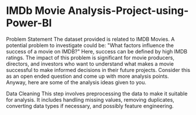 # IMDb Movie Analysis-Project-using-Power-BI

Problem Statement 
The dataset provided is related to IMDB Movies. A potential problem to investigate could be: "What factors influence the success of a movie on IMDB?" Here, success can be defined by high IMDB ratings. The impact of this problem is significant for movie producers, directors, and investors who want to understand what makes a movie successful to make informed decisions in their future projects. Consider this as an open ended question and come up with more analysis points. Anyway, here are some of the analysis ideas given to you. 

Data Cleaning
This step involves preprocessing the data to make it suitable for analysis. It includes handling missing values, removing duplicates, converting data types if necessary, and possibly feature engineering.
